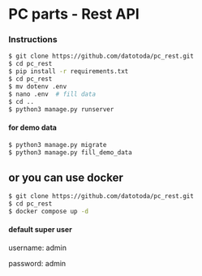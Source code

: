 # PC parts - Rest API

### Instructions 

```bash
$ git clone https://github.com/datotoda/pc_rest.git
$ cd pc_rest
$ pip install -r requirements.txt
$ cd pc_rest
$ mv dotenv .env
$ nano .env  # fill data
$ cd ..
$ python3 manage.py runserver
```

#### for demo data

```bash
$ python3 manage.py migrate
$ python3 manage.py fill_demo_data
```

## or you can use docker

```bash
$ git clone https://github.com/datotoda/pc_rest.git
$ cd pc_rest
$ docker compose up -d
```

#### default super user

username: admin

password: admin